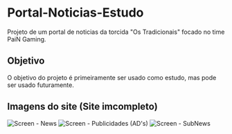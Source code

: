 # Portal-Noticias-Estudo
Projeto de um portal de noticias da torcida "Os Tradicionais" focado no time PaiN Gaming.

## Objetivo
  O objetivo do projeto é primeiramente ser usado como estudo, mas pode ser usado futuramente.

## Imagens do site (Site imcompleto)

![Screen - News](https://user-images.githubusercontent.com/46509359/82846384-fd5e1e00-9ebe-11ea-9ad1-bdec9967190b.png)
![Screen - Publicidades (AD's)](https://user-images.githubusercontent.com/46509359/82846376-f505e300-9ebe-11ea-8143-70379764c801.png)
![Screen - SubNews](https://user-images.githubusercontent.com/46509359/82846382-f9320080-9ebe-11ea-8c39-54203e9b58ff.png)


